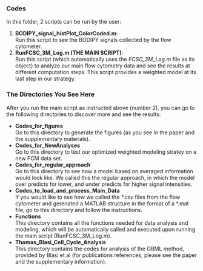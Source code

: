 ### Codes
In this folder, 2 scripts can be run by the user:
1. **BODIPY\_signal\_histPlot\_ColorCoded.m**:  
Run this script to see the BODIPY signals collected by the flow cytometer.
2. **RunFCSC\_3M\_Log.m (THE MAIN SCRIPT)**:  
Run this script (which automatically uses the *FCSC\_3M\_Log.m* file as its object) to analyze our main flow cytometry data and see the results at different computation steps. This script provides a weighted model at its last step in our strategy.

### The Directories You See Here
After you run the main script as instructed above (number 2), you can go to the following directories to discover more and see the results:  
- **Codes\_for\_figures**  
Go to this directory to generate the figures (as you see in the paper and the supplementary materials).  
- **Codes\_for\_NewAnalyses**  
Go to this directory to test our optimized weighted modeling stratey on a new FCM data set.  
- **Codes\_for\_regular\_approach**  
Go to this directory to see how a model based on averaged information would look like. We called this the regular approach, in which the model over predicts for lower, and under predicts for higher signal intensities.  
- **Codes\_to\_load\_and\_process\_Main_Data**  
If you would like to see how we called the *\*.csv* files from the flow cytometer and gerenated a MATLAB structure in the format of a *.mat file, go to this directory and follow the instructions.  
- **Functions**  
This directory contains all the functions needed for data analysis and modeling, which will be automatically called and executed upon running the main script (RunFCSC\_3M\_Log.m).  
- **Thomas\_Blasi\_Cell\_Cycle\_Analysis**  
This directory contains the codes for analysis of the GBML method, provided by Blasi et al (for publications references, please see the paper and the supplementary information).

